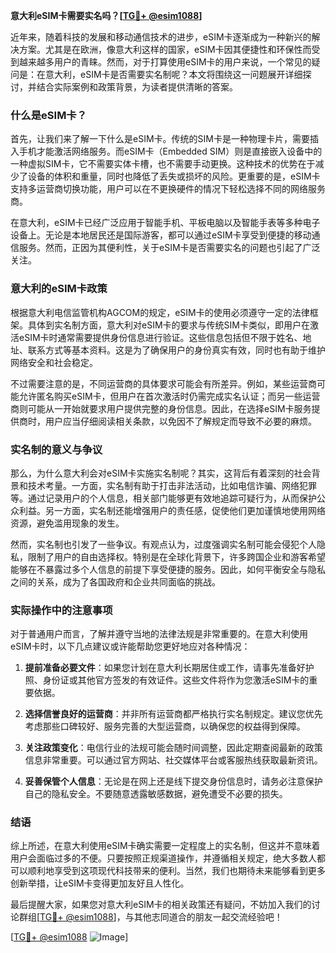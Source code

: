 **意大利eSIM卡需要实名吗？[[TG💪+ @esim1088](https://t.me/s/esim1088)]**

近年来，随着科技的发展和移动通信技术的进步，eSIM卡逐渐成为一种新兴的解决方案。尤其是在欧洲，像意大利这样的国家，eSIM卡因其便捷性和环保性而受到越来越多用户的青睐。然而，对于打算使用eSIM卡的用户来说，一个常见的疑问是：在意大利，eSIM卡是否需要实名制呢？本文将围绕这一问题展开详细探讨，并结合实际案例和政策背景，为读者提供清晰的答案。

### 什么是eSIM卡？

首先，让我们来了解一下什么是eSIM卡。传统的SIM卡是一种物理卡片，需要插入手机才能激活网络服务。而eSIM卡（Embedded SIM）则是直接嵌入设备中的一种虚拟SIM卡，它不需要实体卡槽，也不需要手动更换。这种技术的优势在于减少了设备的体积和重量，同时也降低了丢失或损坏的风险。更重要的是，eSIM卡支持多运营商切换功能，用户可以在不更换硬件的情况下轻松选择不同的网络服务商。

在意大利，eSIM卡已经广泛应用于智能手机、平板电脑以及智能手表等多种电子设备上。无论是本地居民还是国际游客，都可以通过eSIM卡享受到便捷的移动通信服务。然而，正因为其便利性，关于eSIM卡是否需要实名的问题也引起了广泛关注。

### 意大利的eSIM卡政策

根据意大利电信监管机构AGCOM的规定，eSIM卡的使用必须遵守一定的法律框架。具体到实名制方面，意大利对eSIM卡的要求与传统SIM卡类似，即用户在激活eSIM卡时通常需要提供身份信息进行验证。这些信息包括但不限于姓名、地址、联系方式等基本资料。这是为了确保用户的身份真实有效，同时也有助于维护网络安全和社会稳定。

不过需要注意的是，不同运营商的具体要求可能会有所差异。例如，某些运营商可能允许匿名购买eSIM卡，但用户在首次激活时仍需完成实名认证；而另一些运营商则可能从一开始就要求用户提供完整的身份信息。因此，在选择eSIM卡服务提供商时，用户应当仔细阅读相关条款，以免因不了解规定而导致不必要的麻烦。

### 实名制的意义与争议

那么，为什么意大利会对eSIM卡实施实名制呢？其实，这背后有着深刻的社会背景和技术考量。一方面，实名制有助于打击非法活动，比如电信诈骗、网络犯罪等。通过记录用户的个人信息，相关部门能够更有效地追踪可疑行为，从而保护公众利益。另一方面，实名制还能增强用户的责任感，促使他们更加谨慎地使用网络资源，避免滥用现象的发生。

然而，实名制也引发了一些争议。有观点认为，过度强调实名制可能会侵犯个人隐私，限制了用户的自由选择权。特别是在全球化背景下，许多跨国企业和游客希望能够在不暴露过多个人信息的前提下享受便捷的服务。因此，如何平衡安全与隐私之间的关系，成为了各国政府和企业共同面临的挑战。

### 实际操作中的注意事项

对于普通用户而言，了解并遵守当地的法律法规是非常重要的。在意大利使用eSIM卡时，以下几点建议或许能帮助您更好地应对各种情况：

1. **提前准备必要文件**：如果您计划在意大利长期居住或工作，请事先准备好护照、身份证或其他官方签发的有效证件。这些文件将作为您激活eSIM卡的重要依据。
   
2. **选择信誉良好的运营商**：并非所有运营商都严格执行实名制规定。建议您优先考虑那些口碑较好、服务完善的大型运营商，以确保您的权益得到保障。

3. **关注政策变化**：电信行业的法规可能会随时间调整，因此定期查阅最新的政策信息非常重要。可以通过官方网站、社交媒体平台或客服热线获取最新资讯。

4. **妥善保管个人信息**：无论是在网上还是线下提交身份信息时，请务必注意保护自己的隐私安全。不要随意透露敏感数据，避免遭受不必要的损失。

### 结语

综上所述，在意大利使用eSIM卡确实需要一定程度上的实名制，但这并不意味着用户会面临过多的不便。只要按照正规渠道操作，并遵循相关规定，绝大多数人都可以顺利地享受到这项现代科技带来的便利。当然，我们也期待未来能够看到更多创新举措，让eSIM卡变得更加友好且人性化。

最后提醒大家，如果您对意大利eSIM卡的相关政策还有疑问，不妨加入我们的讨论群组[[TG💪+ @esim1088](https://t.me/s/esim1088)]，与其他志同道合的朋友一起交流经验吧！

[[TG💪+ @esim1088](https://t.me/s/esim1088) ![Image](https://i.postimg.cc/4NQfJmqS/Snipaste-2025-05-13-00-14-12.png)]